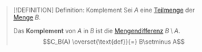 > [!DEFINITION] Definition: Komplement
> Sei $A$ eine [Teilmenge](Teilmenge.md) der [Menge](Menge.md) $B$.
> 
> Das **Komplement** von $A$ in $B$ ist die [Mengendifferenz](Operationen%20mit%20Mengen/Mengendifferenz.md) $B\setminus A$.
> $$C_B(A) \overset{\text{def}}{=} B\setminus A$$